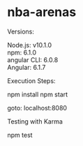 # nba-arenas
  
Versions:
  
Node.js: v10.1.0  
npm: 6.1.0  
angular CLI: 6.0.8  
Angular: 6.1.7  

Execution Steps:

npm install 
npm start

goto: localhost:8080
  
Testing with Karma 

npm test 
